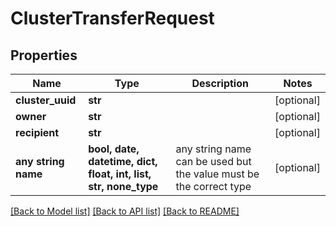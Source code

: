 # ClusterTransferRequest


## Properties
Name | Type | Description | Notes
------------ | ------------- | ------------- | -------------
**cluster_uuid** | **str** |  | [optional] 
**owner** | **str** |  | [optional] 
**recipient** | **str** |  | [optional] 
**any string name** | **bool, date, datetime, dict, float, int, list, str, none_type** | any string name can be used but the value must be the correct type | [optional]

[[Back to Model list]](../README.md#documentation-for-models) [[Back to API list]](../README.md#documentation-for-api-endpoints) [[Back to README]](../README.md)


